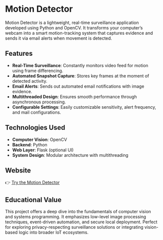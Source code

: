 # Motion Detector

Motion Detector is a lightweight, real-time surveillance application developed using Python and OpenCV. It transforms your computer’s webcam into a smart motion-tracking system that captures evidence and sends it via email alerts when movement is detected.

## Features

- **Real-Time Surveillance**: Constantly monitors video feed for motion using frame differencing.
- **Automated Snapshot Capture**: Stores key frames at the moment of detected activity.
- **Email Alerts**: Sends out automated email notifications with image evidence.
- **Multithreaded Design**: Ensures smooth performance through asynchronous processing.
- **Configurable Settings**: Easily customizable sensitivity, alert frequency, and mail configurations.

## Technologies Used

- **Computer Vision**: OpenCV
- **Backend**: Python
- **Web Layer**: Flask (optional UI)
- **System Design**: Modular architecture with multithreading

## Website

👉 [Try the Motion Detector](https://munibsmotiondetector.netlify.app)

## Educational Value

This project offers a deep dive into the fundamentals of computer vision and systems programming. It emphasizes low-level image processing techniques, event-driven automation, and secure local deployment. Perfect for exploring privacy-respecting surveillance solutions or integrating vision-based logic into broader IoT ecosystems.
